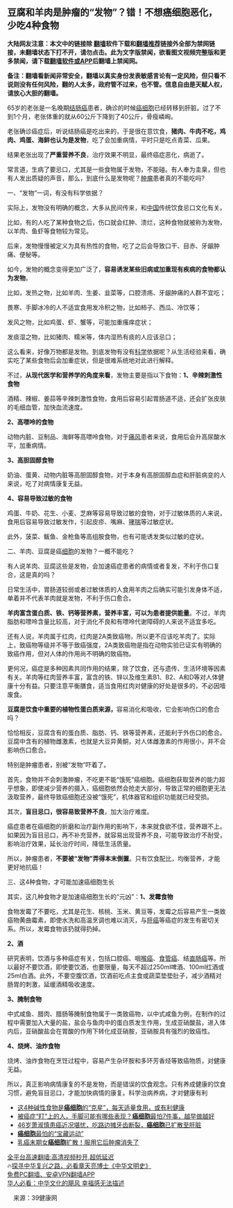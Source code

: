  <!-- 面包屑导航 --> <h2>豆腐和羊肉是肿瘤的“发物”？错！不想癌细胞恶化，少吃4种食物</h2> <p class="notice"><b>大陆网友注意：本文中的链接除 <a href="https://github.com/bannedbook/fanqiang" >翻墙</a>软件下载和<a href="https://github.com/killgcd/justmysocks/blob/master/README.md">翻墙推荐</a>链接外全部为禁网链接，未翻墙状态下打不开，请勿点击。此为文字版禁闻，欲看图文视频完整版和更多禁闻，请下载<a href="https://github.com/bannedbook/fanqiang">翻墙软件或APP</a>后翻墙上禁闻网。</p><p>备注：翻墙看新闻非常安全，翻墙以真实身份发表敏感言论有一定风险，但只看不说则没有任何风险，翻的人太多，政府管不过来，也不管。信息自由是天赋人权，请放心大胆的翻墙。</b></p>  <div class="entry"> <p>65岁的老张是一名晚期<a href="https://www.bannedbook.org/bnews/tag/%E7%BB%93%E8%82%A0%E7%99%8C/" class="st_tag internal_tag" rel="tag" title="标签 结肠癌 下的日志">结肠癌</a>患者，确诊的时候<a href="https://www.bannedbook.org/bnews/tag/%e7%99%8c%e7%bb%86%e8%83%9e/" class="st_tag internal_tag" rel="tag" title="标签 癌细胞 下的日志">癌细胞</a>已经转移到肝脏。过了不到1个月，老张体重的就从60公斤下降到了40公斤，骨瘦嶙峋。</p> <p>老张确诊癌症后，听说结肠癌是吃出来的，于是很在意饮食，<strong>猪肉、牛肉不吃，鸡肉、鸡蛋、海鲜也认为是发物</strong>，吃了会加重病情，平时只是吃点青菜、瓜果。</p> <p>结果老张出现了<strong>严重营养不良</strong>，治疗效果不明显，最终癌症恶化，病逝了。</p> <p>常言道，生病了要忌口，尤其是一些食物属于发物，不能碰。有人奉为圭臬，但也有人发出质疑的声音，那么，到底什么是发物呢？<a href="https://www.bannedbook.org/bnews/tag/%e8%82%bf%e7%98%a4/" class="st_tag internal_tag" rel="tag" title="标签 肿瘤 下的日志">肿瘤</a>患者真的不能吃吗?</p> <p>一、“发物”一词，有没有科学依据？</p> <p>实际上，发物没有明确的概念，大多从民间传来，和<span class='wp_keywordlink_affiliate'><a href="https://www.bannedbook.org/" title="中国" target="_blank">中国</a></span>传统饮食忌口文化有关。</p> <p>比如，有的人吃了某种食物之后，伤口就会红肿、溃烂，这种食物就被称为发物，以羊肉、鱼虾等食物较为常见。</p> <p>后来，发物慢慢被定义为具有热性的食物，吃了之后会导致口干、目赤、牙龈肿痛、便秘等。</p> <p>如今，发物的概念变得更加广泛了，<strong>容易诱发某些旧病或加重现有疾病的食物都认为发物</strong>。</p> <p>比如，发热之物，比如羊肉、生姜、韭菜等，口腔溃疡、牙龈肿痛的人群不宜吃；</p> <p>畏寒、手脚冰冷的人不适宜食用发冷积之物，比如柿子、西瓜、冷饮等；</p> <p>发风之物，比如鸡蛋、虾、蟹等，可能加重瘙痒症状；</p>  <p>发痰湿之物，比如猪肉、糯米等，体内湿热有痰的人应该忌口；</p> <p>这么看来，好像万物都是发物。到底发物有没有<span class='wp_keywordlink'><a href="https://www.bannedbook.org/forum11/topic309.html" title="禁片：“科学”的棍子" target="_blank">科学</a></span>依据呢？从生活经验来看，确实吃了某些食物后会加重症状，但是很难系统地对此进行解释。</p> <p>不过，<strong>从现代医学和营养学的角度来看</strong>，发物主要是指以下食物：<strong>1、辛辣刺激性食物</strong></p> <p>酒精、辣椒、姜蒜等辛辣刺激性食物，食用后容易引起胃肠道不适，还会扩张皮肤的毛细血管，加快血流速度。</p> <p><strong>2、高嘌呤的食物</strong></p> <p>动物内脏、豆制品、海鲜等高嘌呤食物，对于<a href="https://www.bannedbook.org/bnews/tag/%E7%97%9B%E9%A3%8E/" class="st_tag internal_tag" rel="tag" title="标签 痛风 下的日志">痛风</a>患者来说，食用后会升高尿酸水平，加重病情。</p> <p><strong>3、高胆固醇食物</strong></p> <p>奶油、蛋黄、动物内脏等高胆固醇食物，对于本身有高胆固醇血症和肝脏病变的人来说，吃了对病情康复无益。</p> <p><strong>4、容易导致过敏的食物</strong></p> <p>鸡蛋、牛奶、花生、小麦、芝麻等容易导致过敏的食物，对于过敏体质的人来说，食用后容易导致过敏发作，引起皮疹、嘴麻、<a href="https://www.bannedbook.org/bnews/tag/%E5%93%AE%E5%96%98/" class="st_tag internal_tag" rel="tag" title="标签 哮喘 下的日志">哮喘</a>等过敏症状。</p> <p>此外，菠菜、鲅鱼、金枪鱼等高组胺食物，也有可能诱发类似过敏的症状。</p> <p>二、羊肉、豆腐是癌<a href="https://www.bannedbook.org/bnews/tag/%E7%BB%86%E8%83%9E/" class="st_tag internal_tag" rel="tag" title="标签 细胞 下的日志">细胞</a>的发物？一概不能吃？</p>  <p>有人说羊肉、豆腐这些是发物，会加速癌症患者的病情或者复发，不利于伤口复合，这是真的吗？</p> <p>日常生活中，胃肠道较弱或者过敏体质的人食用羊肉之后确实可能引发身体不适，单着并不代表羊肉就是发物，不利于伤口愈合。</p> <p><strong>羊肉富含蛋白质、铁、钙等营养素，营养丰富，可以为患者提供能量</strong>。不过，羊肉脂肪和嘌呤含量比较高，对于消化不良和有嘌呤代谢障碍的人来说不适宜多吃。</p> <p>还有人说，羊肉属于红肉，红肉是2A类致癌物，所以更不应该吃羊肉了。实际上，致癌物等级并不等于致癌强度，2A类致癌物是指在动物实验已证实有明确的致癌作用，但对人体的作用尚不明确的致癌物。</p> <p>更何况，癌症是多种因素共同作用的结果，除了饮食，还与遗传、生活环境等因素有关。羊肉等红肉营养丰富，富含的铁、锌以及维生素B1、B2、A和D等对人体健康十分有益。只要注意平衡膳食，适当食用红肉对健康的好处是很多的，不必因噎废食。</p> <p><strong>豆腐是饮食中重要的植物性蛋白质来源，</strong>容易消化和吸收，它会影响伤口的愈合吗？</p> <p>恰恰相反，豆腐含有的蛋白质、脂肪、钙、铁等营养素，还能利于外伤口的愈合。豆腐中含有的植物雌激素，也就是大豆异黄酮，对人体雌激素的作用很小，并不会影响伤口愈合。</p> <p>特别是肿瘤患者，别被“发物”吓着了。</p> <p>首先，食物并不会刺激肿瘤，不吃更不能“饿死”癌细胞。癌细胞获取营养的能力超乎想象，即使减少营养的摄入，癌细胞依然会抢走大部分，导致正常的细胞更无法汲取营养，最终导致癌细胞还没被“饿死”，机体器官和组织功能就已经受损。</p> <p>其次，<strong>盲目忌口，很容易致营养不良</strong>，加大治疗难度。</p> <p>癌症患者在癌细胞的折磨和治疗副作用的影响下，本来就食欲不佳，营养跟不上。如果因为盲目忌口，再不补充营养，就容易出现营养不良，可能导致治疗不耐受，影响治疗效果，延长治疗时间，降低生活质量。</p> <p>所以，肿瘤患者，<strong>不要被“发物”弄得本末倒置</strong>。只有饮食配比，均衡营养，才能更好地抗癌！</p>  <p>三、这4种食物，才可能加速癌细胞生长</p> <p>其实，这几种食物才是加速癌细胞生长的“元凶”：<strong>1、发霉食物</strong></p> <p>食物发霉了不要吃，尤其是花生、核桃、玉米、黄豆等，发霉之后容易产生一类致癌物黄曲霉素，即使水洗和高温烹调也难以消灭，与<a href="https://www.bannedbook.org/bnews/tag/%E8%82%9D%E7%99%8C/" class="st_tag internal_tag" rel="tag" title="标签 肝癌 下的日志">肝癌</a>等癌症的发生有密切关系。所以，发霉食物该扔就得扔掉。</p> <p><strong>2、酒</strong></p> <p>研究表明，饮酒与多种癌症有关，包括口腔癌、咽<a href="https://www.bannedbook.org/bnews/tag/%E5%96%89%E7%99%8C/" class="st_tag internal_tag" rel="tag" title="标签 喉癌 下的日志">喉癌</a>、<a href="https://www.bannedbook.org/bnews/tag/%e9%a3%9f%e7%ae%a1%e7%99%8c/" class="st_tag internal_tag" rel="tag" title="标签 食管癌 下的日志">食管癌</a>、结<a href="https://www.bannedbook.org/bnews/tag/%E7%9B%B4%E8%82%A0%E7%99%8C/" class="st_tag internal_tag" rel="tag" title="标签 直肠癌 下的日志">直肠癌</a>等。所以最好不要饮酒，即使要饮酒，也要限量，每天不超过250ml啤酒、100ml红酒或25ml白酒。此外，不要空腹饮酒，饮酒前吃点主食或蔬菜垫垫肚子，减少酒精对肠胃的刺激，延缓酒精吸收速度。</p> <p><strong>3、腌制食物</strong></p> <p>中式咸鱼、腊肉、腊肠等腌制食物属于一类致癌物，以中式咸鱼为例，在制作的过程中需要加入大量的盐，盐会与鱼肉中的蛋白质发生作用，生成亚硝酸盐，进入体内后，亚硝酸盐会在胃酸的作用下转化成亚硝胺，亚硝胺具有强烈的致癌性。</p> <p><strong>4、烧烤、油炸食物</strong></p> <p>烧烤、油炸食物在烹饪过程中，容易产生杂环胺和多环芳香烃等致癌物质，对健康无益。</p> <p>所以，真正影响病情康复的不是发物，而是错误的饮食观念。只有养成健康的饮食习惯，避免盲目忌口，才能加快病情的康复。科学治病养病，才对健康有利</p> <!--<div id="taboola-mid-1"></div>--><ul class='op-related-articles' title='相关阅读'> <li><a href='https://www.bannedbook.org/bnews/lifebaike/20221102/1805506.html' target='_blank'>这4种碱性食物是<b>癌细胞</b>的“克星”，每天适量食用，或有利健康</a></li> <li><a href='https://www.bannedbook.org/bnews/health/20221008/1794742.html' target='_blank'>被癌症“盯”上的人，手脚可能有哪些表现？<b>癌细胞</b>最怕7件事，越早做越好</a></li> <li><a href='https://www.bannedbook.org/bnews/yule/20221005/1793331.html' target='_blank'>46岁萧淑慎患癌近况堪忧，吃路边摊牙齿断裂，<b>癌细胞</b>已扩散至肝脏</a></li> <li><a href='https://www.bannedbook.org/bnews/lifebaike/20221005/1793247.html' target='_blank'><b>癌细胞</b>最怕的“宝藏运动”</a></li> <li><a href='https://www.bannedbook.org/bnews/cnnews/20221001/1791657.html' target='_blank'>乳癌末期女<b>癌细胞</b>扩散！服用它后肿瘤消失了</a></li> </ul> <p class="texttj"> <a href="https://github.com/bannedbook/fanqiang/wiki/V2ray%E6%9C%BA%E5%9C%BA" target="_blank">全平台高速翻墙:高清视频秒开,超低延迟</a><br/> 🔥<a href="https://www.bannedbook.org/bnews/comments/20220808/1768773.html" target="_blank">探寻中华复兴之路，必看章天亮博士《中华文明史》</a><br/> <a href="https://github.com/bannedbook/fanqiang/wiki/%E7%A6%81%E9%97%BB%E7%BD%91%E5%AE%89%E5%8D%93%E7%BF%BB%E5%A2%99%E6%96%B0%E9%97%BBAPP" target="_blank">免费PC翻墙、安卓VPN翻墙APP</a><br/> <a href="https://www.bannedbook.org/bnews/comments/20220220/1694796.html" target="_blank">华人必看：中华文化的飓风 幸福感无法描述</a><br/> </p><p class="src-info">　来源：39健康网 </p> <a name='sharetosocial'></a> <div style="margin-bottom:5px;padding-bottom:5px;clear:both"> <div id="archive-pix-1" class="banner-ads"> <!-- AuctionX Display platform tag START --> <div id="27602x728x90x621x_ADSLOT1" clicktrack="%%CLICK_URL_ESC%%"></div>  <!-- AuctionX Display platform tag END --> </div> <div id="archive-pix-2" class="banner-ads"> <!-- AuctionX Display platform tag START --> <div id="27556x300x250x621x_ADSLOT1" clicktrack="%%CLICK_URL_ESC%%" style="margin:0 auto;text-align:center"></div>  <!-- AuctionX Display platform tag END --> </div> </div>  <div id="archive-pix-1" class="banner-ads"> <!-- AuctionX Display platform tag START --> <div id="27603x728x90x621x_ADSLOT1" clicktrack="%%CLICK_URL_ESC%%"></div>  <!-- AuctionX Display platform tag END --> </div> </div><!--END ENTRY--> 